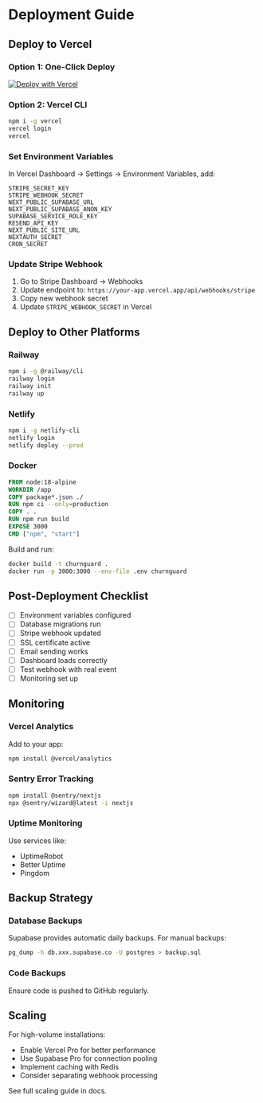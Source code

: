 # Deployment Guide

## Deploy to Vercel

### Option 1: One-Click Deploy

[![Deploy with Vercel](https://vercel.com/button)](https://vercel.com/new)

### Option 2: Vercel CLI

```bash
npm i -g vercel
vercel login
vercel
```

### Set Environment Variables

In Vercel Dashboard → Settings → Environment Variables, add:

```
STRIPE_SECRET_KEY
STRIPE_WEBHOOK_SECRET
NEXT_PUBLIC_SUPABASE_URL
NEXT_PUBLIC_SUPABASE_ANON_KEY
SUPABASE_SERVICE_ROLE_KEY
RESEND_API_KEY
NEXT_PUBLIC_SITE_URL
NEXTAUTH_SECRET
CRON_SECRET
```

### Update Stripe Webhook

1. Go to Stripe Dashboard → Webhooks
2. Update endpoint to: `https://your-app.vercel.app/api/webhooks/stripe`
3. Copy new webhook secret
4. Update `STRIPE_WEBHOOK_SECRET` in Vercel

## Deploy to Other Platforms

### Railway

```bash
npm i -g @railway/cli
railway login
railway init
railway up
```

### Netlify

```bash
npm i -g netlify-cli
netlify login
netlify deploy --prod
```

### Docker

```dockerfile
FROM node:18-alpine
WORKDIR /app
COPY package*.json ./
RUN npm ci --only=production
COPY . .
RUN npm run build
EXPOSE 3000
CMD ["npm", "start"]
```

Build and run:
```bash
docker build -t churnguard .
docker run -p 3000:3000 --env-file .env churnguard
```

## Post-Deployment Checklist

- [ ] Environment variables configured
- [ ] Database migrations run
- [ ] Stripe webhook updated
- [ ] SSL certificate active
- [ ] Email sending works
- [ ] Dashboard loads correctly
- [ ] Test webhook with real event
- [ ] Monitoring set up

## Monitoring

### Vercel Analytics

Add to your app:
```bash
npm install @vercel/analytics
```

### Sentry Error Tracking

```bash
npm install @sentry/nextjs
npx @sentry/wizard@latest -i nextjs
```

### Uptime Monitoring

Use services like:
- UptimeRobot
- Better Uptime
- Pingdom

## Backup Strategy

### Database Backups

Supabase provides automatic daily backups. For manual backups:

```bash
pg_dump -h db.xxx.supabase.co -U postgres > backup.sql
```

### Code Backups

Ensure code is pushed to GitHub regularly.

## Scaling

For high-volume installations:
- Enable Vercel Pro for better performance
- Use Supabase Pro for connection pooling
- Implement caching with Redis
- Consider separating webhook processing

See full scaling guide in docs.
